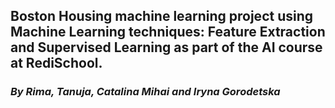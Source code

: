 ## Boston Housing machine learning project using Machine Learning techniques: Feature Extraction and Supervised Learning as part of the AI course at RediSchool.
### _By Rima, Tanuja, Catalina Mihai and Iryna Gorodetska_




